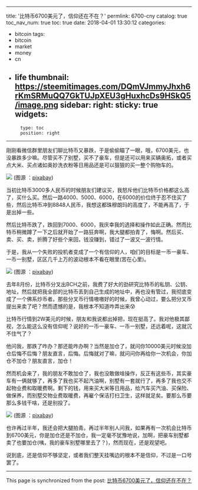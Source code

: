 
---
title: '比特币6700美元了，信仰还在不在？'
permlink: 6700-cny
catalog: true
toc_nav_num: true
toc: true
date: 2018-04-01 13:30:12
categories:
- bitcoin
tags:
- bitcoin
- market
- money
- cn
- life
thumbnail: https://steemitimages.com/DQmVJmmyJhxh6rKmSRMuQQ7GkTUJpXEU3gHuxhcDs9HSkQ5/image.png
sidebar:
    right:
        sticky: true
widgets:
    -
        type: toc
        position: right
---


刚刚看微信群里朋友们聊比特币又暴跌，于是偷偷瞄了一眼，哦，6700美元，也没暴跌多少嘛。尽管买不了别墅，买不了豪车，但是还可以用来买辆奥拓，或者买点大米、买点诸如奥妙洗衣粉等日用品还是可以狠狠的买一整个购物车的。

![](https://steemitimages.com/DQmVJmmyJhxh6rKmSRMuQQ7GkTUJpXEU3gHuxhcDs9HSkQ5/image.png)
(图源 ：[pixabay](https://pixabay.com))

当初比特币3000多人民币的时候朋友们建议买，我怒斥他们比特币价格都这么高了，买什么买。然后一路4000、5000、6000，在6000的价位终于忍不住买了些，然后比特币冲到8848人民币，我想这都珠穆朗玛的高度了，不能再高了，于是出掉一些。

然后比特币跌了，跌回到7000、6000，我庆幸我的选择和操作如此正确。然而比特币稍微蹲了一下之后就开始了一路狂奔啊，我大腿都拍青了，悔啊。然后买、卖、买、卖，折腾了好些个来回，钱没赚到，错过了一波又一波行情。

于是，我从一个失败的投机者变成了一个有信仰的人，咱们的目标是一币一豪车、一币一别墅，区区几千上万的波动根本不看在眼里(苦在心里)。

![](https://steemitimages.com/DQmSN3EJs5FnbsEPmt66mTe68brjnfZn9TWZeAF1rNpRjYs/image.png)
(图源 ：[pixabay](https://pixabay.com))

去年8月份，比特币分叉出BCH之前，我费了好大的劲研究比特币的私钥、公钥、地址，然后就把我全部的比特币丢到自己生成的地址中，再也没有管过，我彻底变成了一个佛系炒币者。那些分叉币行情嗷嗷好的时候，我曾心动过，要么把分叉币提出来卖了吧？然而遗憾的是，我根本不知道咋弄出来😰

比特币行情到2W美元的时候，朋友和我说都出掉把，现在挺高了。我对他极其鄙视，怎么能这么没有信仰呢？说好的一币一豪车、一币一别墅，还远着呢，这就沉不住气了？

他问我，那跌了咋办？那还能咋办啊？当然是加仓了，就问你10000美元时候没加仓后悔不后悔？朋友直言，后悔。后悔就对了嘛，就问问你再给你一次机会，你加仓不加仓？朋友直言，加仓！

然而机会来了，我的朋友不敢加仓了，我也没敢做啥操作，反正有这些币，其实豪车有一俩就够了，再多了我也买不起汽油啊，别墅有一套就行了，再多了我也交不起物业费和取暖费啊。剩下的钱，用来买大米等日用品，给汽车买汽油、买保险、做保养，而别墅交物业费取暖费，再雇个保洁打扫卫生，这样就足矣。要那么币要那么多钱干啥，还是别投了。

![](https://steemitimages.com/DQmb7BC5bzKVo3NG5aNMiFMRL1fDqBeFzxrYYQjRVKe7Pnf/image.png)
(图源 ：[pixabay](https://pixabay.com))

也许再过半年，我还会把大腿拍青。再过半年别人问我，如果再有一次机会比特币到6700美元，你是加仓还是不加仓，我一定毫不犹豫地说，加啊，把豪车别墅都卖了也要加仓(咦，我的豪车别墅哪里去了？)，然而现在，还是观望吧。

说到底，还是信仰不够坚定，或者我们整天挂嘴边的根本不是信仰，不过是一口号罢了。

- - -

This page is synchronized from the post: [比特币6700美元了，信仰还在不在？](https://steemit.com/@oflyhigh/6700-cny)
